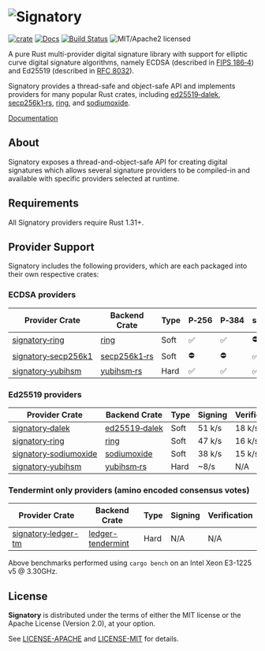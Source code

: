 # ![Signatory](https://www.iqlusion.io/img/github/tendermint/signatory/signatory.svg)

[![crate][crate-image]][crate-link]
[![Docs][docs-image]][docs-link]
[![Build Status][build-image]][build-link]
![MIT/Apache2 licensed][license-image]

[crate-image]: https://img.shields.io/crates/v/signatory.svg
[crate-link]: https://crates.io/crates/signatory
[docs-image]: https://docs.rs/signatory/badge.svg
[docs-link]: https://docs.rs/signatory/
[build-image]: https://circleci.com/gh/tendermint/signatory.svg?style=shield
[build-link]: https://circleci.com/gh/tendermint/signatory
[license-image]: https://img.shields.io/badge/license-MIT/Apache2.0-blue.svg

A pure Rust multi-provider digital signature library with support for elliptic
curve digital signature algorithms, namely ECDSA (described in [FIPS 186‑4])
and Ed25519 (described in [RFC 8032]).

Signatory provides a thread-safe and object-safe API and implements providers
for many popular Rust crates, including [ed25519‑dalek], [secp256k1‑rs], [ring],
and [sodiumoxide].

[Documentation](https://docs.rs/signatory/)

[FIPS 186‑4]: https://csrc.nist.gov/publications/detail/fips/186/4/final
[RFC 8032]: https://tools.ietf.org/html/rfc8032
[ed25519‑dalek]: https://github.com/dalek-cryptography/ed25519-dalek
[ring]: https://github.com/briansmith/ring
[secp256k1‑rs]: https://github.com/rust-bitcoin/rust-secp256k1/
[sodiumoxide]: https://github.com/dnaq/sodiumoxide
[yubihsm‑rs]: https://github.com/tendermint/yubihsm-rs
[ledger-tendermint]: https://crates.io/crates/ledger-tendermint

## About

Signatory exposes a thread-and-object-safe API for creating digital signatures
which allows several signature providers to be compiled-in and available with
specific providers selected at runtime.

## Requirements

All Signatory providers require Rust 1.31+.

## Provider Support

Signatory includes the following providers, which are each packaged into their
own respective crates:

### ECDSA providers

| Provider Crate        | Backend Crate  | Type | P‑256 | P‑384 | secp256k1 |
| --------------------- | -------------- | ---- | ----- | ----- | --------- |
| [signatory‑ring]      | [ring]         | Soft | ✅     | ✅     | ⛔         |
| [signatory‑secp256k1] | [secp256k1‑rs] | Soft | ⛔     | ⛔     | ✅         |
| [signatory‑yubihsm]   | [yubihsm‑rs]   | Hard | ✅     | ✅     | ✅         |

### Ed25519 providers

| Provider Crate          | Backend Crate   | Type | Signing | Verification |
| ----------------------- | --------------- | ---- | ------- | ------------ |
| [signatory‑dalek]       | [ed25519‑dalek] | Soft | 51 k/s  | 18 k/s       |
| [signatory‑ring]        | [ring]          | Soft | 47 k/s  | 16 k/s       |
| [signatory‑sodiumoxide] | [sodiumoxide]   | Soft | 38 k/s  | 15 k/s       |
| [signatory‑yubihsm]     | [yubihsm‑rs]    | Hard | ~8/s    | N/A          |

### Tendermint only providers (amino encoded consensus votes)

| Provider Crate        | Backend Crate   | Type | Signing | Verification |
| --------------------- | --------------- | ---- | ------- | ------------ |
| [signatory‑ledger-tm] | [ledger-tendermint] | Hard | N/A     | N/A          |

Above benchmarks performed using `cargo bench` on an Intel Xeon E3-1225 v5 @ 3.30GHz.

[signatory‑dalek]: https://crates.io/crates/signatory-dalek
[signatory‑ring]: https://crates.io/crates/signatory-ring
[signatory‑secp256k1]: https://crates.io/crates/signatory-secp256k1
[signatory‑sodiumoxide]: https://crates.io/crates/signatory-sodiumoxide
[signatory‑yubihsm]: https://crates.io/crates/signatory-yubihsm
[signatory‑ledger-tm]: https://crates.io/crates/signatory-ledger-tm

## License

**Signatory** is distributed under the terms of either the MIT license or the
Apache License (Version 2.0), at your option.

See [LICENSE-APACHE](LICENSE-APACHE) and [LICENSE-MIT](LICENSE-MIT) for details.
